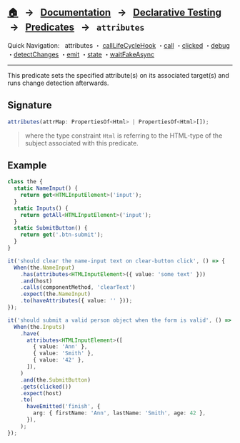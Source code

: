 ## [🏠][home] &nbsp; → &nbsp; **[Documentation][docs]** &nbsp; → &nbsp; [Declarative Testing][index] &nbsp;→ &nbsp; [Predicates][index] &nbsp; → &nbsp; `attributes`

[home]: ../README.md
[index]: ./index.md
[docs]: ../../DOCUMENTATION.md
[declarative]: ../DECLARATIVE_TEST_API.md
[attributes]: ./attributes.md
[calllifecyclehook]: ./call-life-cycle-hook.md
[call]: ./call.md
[clicked]: ./clicked.md
[debug]: ./debug.md
[detectchanges]: ./detect-changes.md
[emit]: ./emit.md
[state]: ./state.md
[waitfakeasync]: ./wait-fake-async.md

Quick Navigation: &nbsp; attributes ・ [callLifeCycleHook] ・[call] ・[clicked] ・[debug] ・[detectChanges] ・[emit] ・[state] ・[waitFakeAsync]

---

This predicate sets the specified attribute(s) on its associated target(s) and runs change detection afterwards.

## Signature

```ts
attributes(attrMap: PropertiesOf<Html> | PropertiesOf<Html>[]);
```

> where the type constraint `Html` is referring to the HTML-type of the subject associated with this predicate.

## Example

```ts
class the {
  static NameInput() {
    return get<HTMLInputElement>('input');
  }
  static Inputs() {
    return getAll<HTMLInputElement>('input');
  }
  static SubmitButton() {
    return get('.btn-submit');
  }
}

it('should clear the name-input text on clear-button click', () => {
  When(the.NameInput)
    .has(attributes<HTMLInputElement>({ value: 'some text' }))
    .and(host)
    .calls(componentMethod, 'clearText')
    .expect(the.NameInput)
    .to(haveAttributes({ value: '' }));
});

it('should submit a valid person object when the form is valid', () => {
  When(the.Inputs)
    .have(
      attributes<HTMLInputElement>([
        { value: 'Ann' },
        { value: 'Smith' },
        { value: '42' },
      ]),
    )
    .and(the.SubmitButton)
    .gets(clicked())
    .expect(host)
    .to(
      haveEmitted('finish', {
        arg: { firstName: 'Ann', lastName: 'Smith', age: 42 },
      }),
    );
});
```
